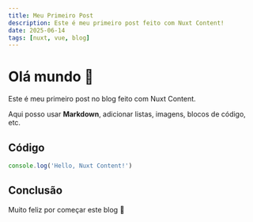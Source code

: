 ```yaml
---
title: Meu Primeiro Post
description: Este é meu primeiro post feito com Nuxt Content!
date: 2025-06-14
tags: [nuxt, vue, blog]
---
```


# Olá mundo 👋

Este é meu primeiro post no blog feito com Nuxt Content.

Aqui posso usar **Markdown**, adicionar listas, imagens, blocos de código, etc.

## Código


```js
console.log('Hello, Nuxt Content!')
```



## Conclusão

Muito feliz por começar este blog 🚀
